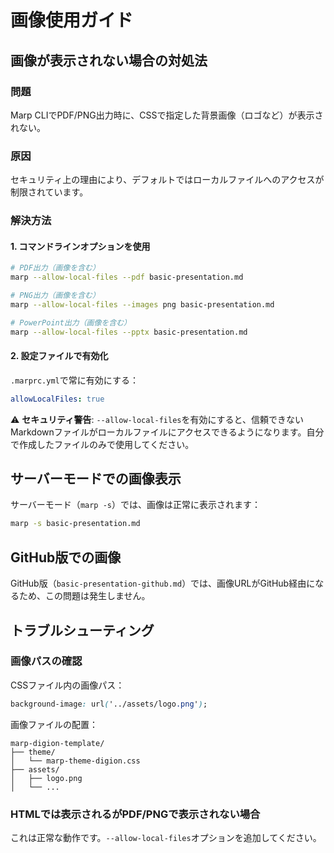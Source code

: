 # 画像使用ガイド

## 画像が表示されない場合の対処法

### 問題
Marp CLIでPDF/PNG出力時に、CSSで指定した背景画像（ロゴなど）が表示されない。

### 原因
セキュリティ上の理由により、デフォルトではローカルファイルへのアクセスが制限されています。

### 解決方法

#### 1. コマンドラインオプションを使用

```bash
# PDF出力（画像を含む）
marp --allow-local-files --pdf basic-presentation.md

# PNG出力（画像を含む）
marp --allow-local-files --images png basic-presentation.md

# PowerPoint出力（画像を含む）
marp --allow-local-files --pptx basic-presentation.md
```

#### 2. 設定ファイルで有効化

`.marprc.yml`で常に有効にする：

```yaml
allowLocalFiles: true
```

⚠️ **セキュリティ警告**: `--allow-local-files`を有効にすると、信頼できないMarkdownファイルがローカルファイルにアクセスできるようになります。自分で作成したファイルのみで使用してください。

## サーバーモードでの画像表示

サーバーモード（`marp -s`）では、画像は正常に表示されます：

```bash
marp -s basic-presentation.md
```

## GitHub版での画像

GitHub版（`basic-presentation-github.md`）では、画像URLがGitHub経由になるため、この問題は発生しません。

## トラブルシューティング

### 画像パスの確認

CSSファイル内の画像パス：
```css
background-image: url('../assets/logo.png');
```

画像ファイルの配置：
```
marp-digion-template/
├── theme/
│   └── marp-theme-digion.css
├── assets/
│   ├── logo.png
│   └── ...
```

### HTMLでは表示されるがPDF/PNGで表示されない場合

これは正常な動作です。`--allow-local-files`オプションを追加してください。